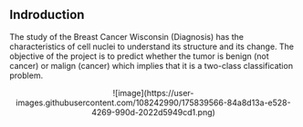 ## Indroduction
The study of the Breast Cancer Wisconsin (Diagnosis) has the characteristics of cell nuclei to understand its structure and its change. The objective of the project is to predict whether the tumor is benign (not cancer) or malign (cancer) which implies that it is a two-class classification problem.

<p align="center">
  ![image](https://user-images.githubusercontent.com/108242990/175839566-84a8d13a-e528-4269-990d-2022d5949cd1.png)
</p>
